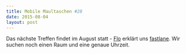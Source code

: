 ```yaml
---
title: Mobile Maultaschen #28
date: 2015-08-04
layout: post
---
```

Das nächste Treffen findet im August statt - [Flo](https://twitter.com/florianbuerger) erklärt uns [fastlane](http://fastlane.tools). Wir suchen noch einen Raum und eine genaue Uhrzeit.